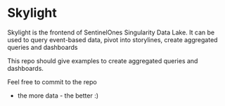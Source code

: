 # Skylight 
Skylight is the frontend of SentinelOnes Singularity Data Lake.
It can be used to query event-based data, pivot into storylines, create aggregated queries and dashboards

This repo should give examples to create aggregated queries and dashboards.

Feel free to commit to the repo 
- the more data - the better :) 